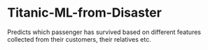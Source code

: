 # Titanic-ML-from-Disaster
Predicts which passenger has survived based on different features collected from their customers, their relatives etc.
